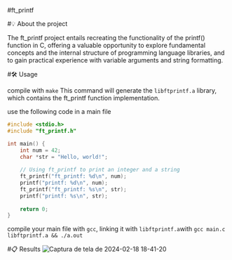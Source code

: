 #ft_printf

#💡 About the project

The ft_printf project entails recreating the functionality of the printf() function in C, offering a valuable opportunity to explore fundamental concepts and the internal structure of programming language libraries, and to gain practical experience with variable arguments and string formatting.

#🛠️ Usage

compile with ```make```
This command will generate the `libftprintf.a` library, which contains the ft_printf function implementation.

use the following code in a main file

```C
#include <stdio.h>
#include "ft_printf.h"

int main() {
    int num = 42;
    char *str = "Hello, world!";
    
    // Using ft_printf to print an integer and a string
    ft_printf("ft_printf: %d\n", num);
    printf("printf: %d\n", num);
    ft_printf("ft_printf: %s\n", str);
    printf("printf: %s\n", str);
    
    return 0;
}
```

compile your main file with `gcc`, linking it with `libftprintf.a`with ```gcc main.c libftprintf.a && ./a.out```

#📋 Results
![Captura de tela de 2024-02-18 18-41-20](https://github.com/carvalho-ra/ft_printf/assets/66538173/a5dbd222-07a1-486b-a350-90ba439a2c77)
